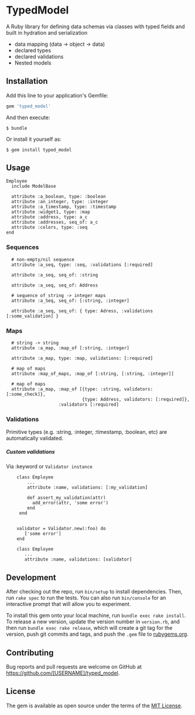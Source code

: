 # TypedModel

A Ruby library for defining data schemas via classes with 
typed fields and built in hydration and serialization

* data mapping (data -> object -> data)
* declared types
* declared validations
* Nested models
    
## Installation

Add this line to your application's Gemfile:

```ruby
gem 'typed_model'
```

And then execute:

    $ bundle

Or install it yourself as:

    $ gem install typed_model

## Usage

    Employee
      include ModelBase

      attribute :a_boolean, type: :boolean
      attribute :an_integer, type: :integer
      attribute :a_timestamp, type: :timestamp
      attribute :widget1, type: :map
      attribute :address, type: a_c
      attribute :addresses, seq_of: a_c
      attribute :colors, type: :seq
    end
        
### Sequences
    
      # non-empty/nil sequence
      attribute :a_seq, type: :seq, :validations [:required]
      
      attribute :a_seq, seq_of: :string
      
      attribute :a_seq, seq_of: Address
      
      # sequence of string -> integer maps
      attribute :a_Seq, seq_of: [:string, :integer]
      
      attribute :a_seq, seq_of: { type: Adress, :validations [:some_validation] }
        
### Maps

      # string -> string
      attribute :a_map, :map_of [:string, :integer]
      
      attribute :a_map, type: :map, validations: [:required]
      
      # map of maps
      attribute :map_of_maps, :map_of [:string, [:string, :integer]]
      
      # map of maps
      attribute :a_map, :map_of [{type: :string, validators: [:some_check]},
                                 {type: Address, validators: [:required]},
                        :validators [:required]

### Validations

Primitive types (e.g. :string, :integer, :timestamp, :boolean, etc) are 
automatically validated.

##### Custom validations

Via :keyword or `Validator instance`
 
        class Employee
            ...
            attribute :name, validations: [:my_validation]

            def assert_my_validation(attr)
              add_error(attr, 'some error')
            end
         end
         

        validator = Validator.new(:foo) do
           ['some error']
        end
        
        class Employee
           ...
           attribute :name, validations: [validator]


## Development

After checking out the repo, run `bin/setup` to install dependencies. Then, run `rake spec` to run the tests. You can also run `bin/console` for an interactive prompt that will allow you to experiment.

To install this gem onto your local machine, run `bundle exec rake install`. To release a new version, update the version number in `version.rb`, and then run `bundle exec rake release`, which will create a git tag for the version, push git commits and tags, and push the `.gem` file to [rubygems.org](https://rubygems.org).

## Contributing

Bug reports and pull requests are welcome on GitHub at https://github.com/[USERNAME]/typed_model.

## License

The gem is available as open source under the terms of the [MIT License](https://opensource.org/licenses/MIT).
